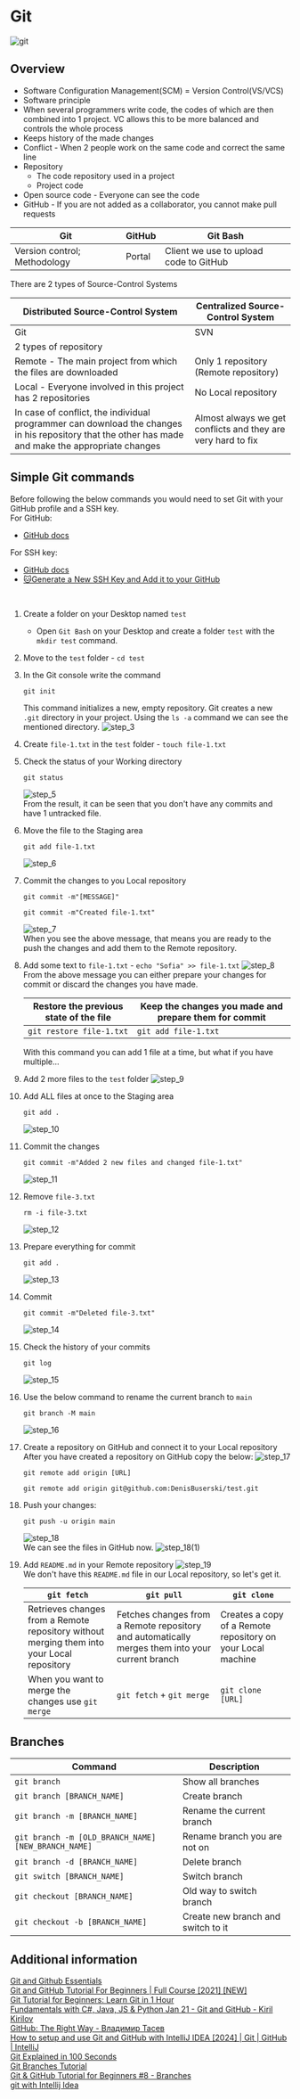 # Git

![git](git.jpg)

## Overview
- Software Configuration Management(SCM) = Version Control(VS/VCS)
- Software principle
- When several programmers write code, the codes of which are then combined into 1 project. VC allows this to be more balanced and controls the whole process
- Keeps history of the made changes
- Conflict - When 2 people work on the same code and correct the same line
- Repository
  - The code repository used in a project
  - Project code    
- Open source code - Everyone can see the code
- GitHub - If you are not added as a collaborator, you cannot make pull requests

| Git                          | GitHub   | Git Bash                               |
|------------------------------|----------|----------------------------------------|
| Version control; Methodology | Portal   | Client we use to upload code to GitHub |

There are 2 types of Source-Control Systems 

| Distributed Source-Control System                                                                                                                  | Centralized Source-Control System                            |
|----------------------------------------------------------------------------------------------------------------------------------------------------|--------------------------------------------------------------|
| Git                                                                                                                                                | SVN                                                          |
| 2 types of repository                                                                                                                              |                                                              |
| Remote - The main project from which the files are downloaded                                                                                      | Only 1 repository (Remote repository)                        |
| Local - Everyone involved in this project has 2 repositories                                                                                       | No Local repository                                          |
| In case of conflict, the individual programmer can download the changes in his repository that the other has made and make the appropriate changes | Almost always we get conflicts and they are very hard to fix |



## Simple Git commands

Before following the below commands you would need to set Git with your GitHub profile and a SSH key. <br>
For GitHub:
- [GitHub docs](https://docs.github.com/en/get-started/getting-started-with-git/setting-your-username-in-git) <br>

For SSH key:
- [GitHub docs](https://docs.github.com/en/authentication/connecting-to-github-with-ssh) 
- [🐱Generate a New SSH Key and Add it to your GitHub](https://www.youtube.com/watch?v=X40b9x9BFGo&list=PLN_xGGp_EzEJvRKWLk0EIRI6sfT36-ACm&index=3)

<br>

1. Create a folder on your Desktop named `test`<br>
   - Open `Git Bash` on your Desktop and create a folder `test` with the `mkdir test` command.
2. Move to the `test` folder - `cd test`
3. In the Git console write the command 
   ```
   git init
   ```
   This command initializes a new, empty repository. Git creates a new `.git` directory in your project. Using the 
   `ls -a` command we can see the mentioned directory.
   ![step_3](git-commands/step_3.png)
4. Create `file-1.txt` in the `test` folder - `touch file-1.txt`
5. Check the status of your Working directory
   ```
   git status
   ```
   ![step_5](git-commands/step_5.png) <br>
   From the result, it can be seen that you don't have any commits and have 1 untracked file.
6. Move the file to the Staging area
   ```
   git add file-1.txt
   ```
   ![step_6](git-commands/step_6.png)
7. Commit the changes to you Local repository
   ```
   git commit -m"[MESSAGE]"
   
   git commit -m"Created file-1.txt"
   ```
   ![step_7](git-commands/step_7.png) <br>
    When you see the above message, that means you are ready to the push the changes and add them to the Remote repository.
8. Add some text to `file-1.txt` - `echo "Sofia" >> file-1.txt`
   ![step_8](git-commands/step_8.png) <br>
   From the above message you can either prepare your changes for commit or discard the changes you have made.
   
   | Restore the previous state of the file | Keep the changes you made and prepare them for commit  |
   |----------------------------------------|--------------------------------------------------------|
   | `git restore file-1.txt`               | `git add file-1.txt`                                   |

    With this command you can add 1 file at a time, but what if you have multiple...
9. Add 2 more files to the `test` folder
   ![step_9](git-commands/step_9.png)
10. Add ALL files at once to the Staging area
    ```
    git add .
    ```
    ![step_10](git-commands/step_10.png)
11. Commit the changes
    ```
    git commit -m"Added 2 new files and changed file-1.txt"
    ```
    ![step_11](git-commands/step_11.png)
    
12. Remove `file-3.txt`
    ```
    rm -i file-3.txt
    ```
    ![step_12](git-commands/step_12.png)
13. Prepare everything for commit 
    ```
    git add .
    ```
    ![step_13](git-commands/step_13.png)
14. Commit
    ```
    git commit -m"Deleted file-3.txt"
    ```
    ![step_14](git-commands/step_14.png)
15. Check the history of your commits
    ```
    git log
    ```
    ![step_15](git-commands/step_15.png)
16. Use the below command to rename the current branch to `main`
    ```
    git branch -M main
    ```
    ![step_16](git-commands/step_16.png)
17. Create a repository on GitHub and connect it to your Local repository <br> 
    After you have created a repository on GitHub copy the below:
    ![step_17](git-commands/step_17.png)
    ```
    git remote add origin [URL]
    
    git remote add origin git@github.com:DenisBuserski/test.git
    ```
18. Push your changes:
    ```
    git push -u origin main
    ```
    ![step_18](git-commands/step_18.png) <br>
    We can see the files in GitHub now.
    ![step_18(1)](git-commands/step_18(1).png)
19. Add `README.md` in your Remote repository
    ![step_19](git-commands/step_19.png) <br>
    We don't have this `README.md` file in our Local repository, so let's get it.
    
    | `git fetch`                                                                                | `git pull`                                                                                      | `git clone`                                                 |
    |--------------------------------------------------------------------------------------------|-------------------------------------------------------------------------------------------------|-------------------------------------------------------------|
    | Retrieves changes from a Remote repository without merging them into your Local repository | Fetches changes from a Remote repository and automatically merges them into your current branch | Creates a copy of a Remote repository on your Local machine |
    | When you want to merge the changes use `git merge`                                         | `git fetch` + `git merge`                                                                       | `git clone [URL]`                                           |


## Branches

| Command                                             | Description                        |
|-----------------------------------------------------|------------------------------------|
| `git branch`                                        | Show all branches                  |
| `git branch [BRANCH_NAME]`                          | Create branch                      |
| `git branch -m [BRANCH_NAME]`                       | Rename the current branch          |
| `git branch -m [OLD_BRANCH_NAME] [NEW_BRANCH_NAME]` | Rename branch you are not on       |
| `git branch -d [BRANCH_NAME]`                       | Delete branch                      |
| `git switch [BRANCH_NAME]`                          | Switch branch                      |
| `git checkout [BRANCH_NAME]`                        | Old way to switch branch           |
| `git checkout -b [BRANCH_NAME]`                     | Create new branch and switch to it |


## Additional information

[Git and Github Essentials](https://app.amigoscode.com/courses/enrolled/1317178) <br>
[Git and GitHub Tutorial For Beginners | Full Course [2021] [NEW]](https://www.youtube.com/watch?v=3fUbBnN_H2c&list=PLN_xGGp_EzEJvRKWLk0EIRI6sfT36-ACm&index=2&t=3156s) <br>
[Git Tutorial for Beginners: Learn Git in 1 Hour](https://www.youtube.com/watch?v=8JJ101D3knE&list=PLN_xGGp_EzEJvRKWLk0EIRI6sfT36-ACm&index=2) <br>
[Fundamentals with C#, Java, JS & Python Jan 21 - Git and GitHub - Kiril Kirilov](https://www.youtube.com/watch?v=LaWZYYuOkeM&list=PLN_xGGp_EzEJvRKWLk0EIRI6sfT36-ACm&index=2)<br>
[GitHub: The Right Way - Владимир Тасев](https://www.youtube.com/watch?v=kFuQ2f1qb_0&list=PLN_xGGp_EzEJvRKWLk0EIRI6sfT36-ACm&index=6&t=12s) <br>
[How to setup and use Git and GitHub with IntelliJ IDEA [2024] | Git | GitHub | IntelliJ](https://www.youtube.com/watch?v=qM5BScv1Z-s) <br>
[Git Explained in 100 Seconds](https://www.youtube.com/watch?v=hwP7WQkmECE) <br>
[Git Branches Tutorial](https://www.youtube.com/watch?v=e2IbNHi4uCI) <br>
[Git & GitHub Tutorial for Beginners #8 - Branches](https://www.youtube.com/watch?v=QV0kVNvkMxc) <br>
[git with Intellij Idea](https://www.youtube.com/playlist?list=PLBb5HFCJVQtsCkbHJK7GWzjnAF00hfr8j) 
